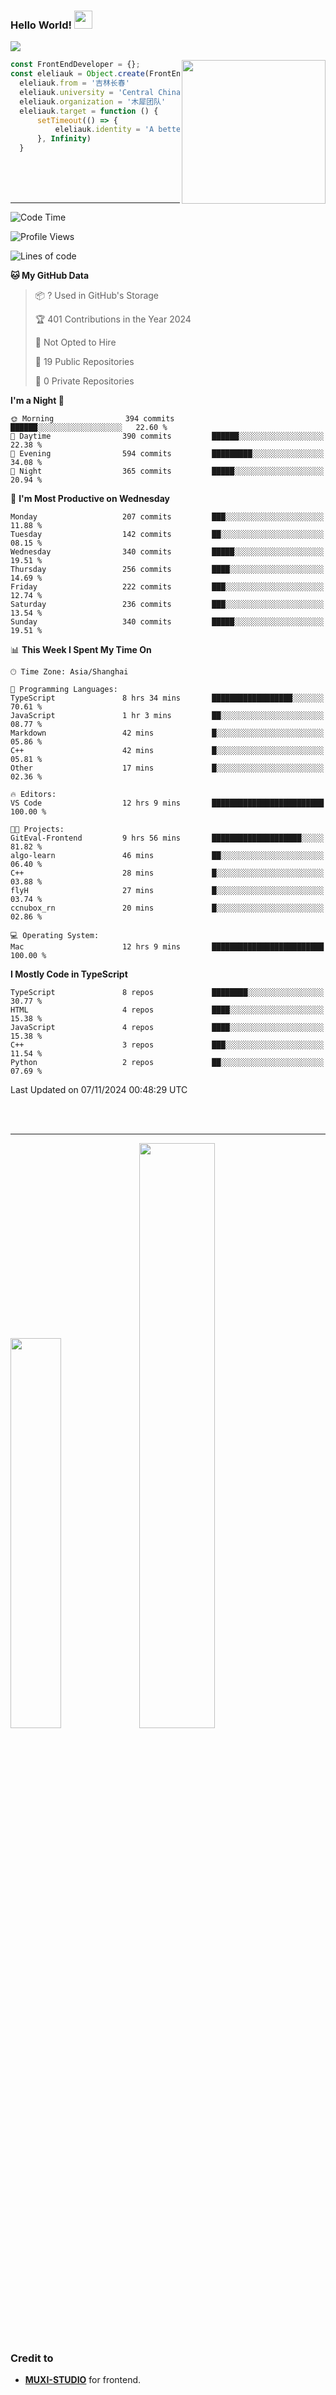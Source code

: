 ### Hello World!  <img src="https://github.com/sciencepal/sciencepal/blob/master/assets/Hi.gif" width="29px">
  ![](https://komarev.com/ghpvc/?username=eleliauk&label=Profile%20Visits&color=blue&style=for-the-badge)
</em></p>
<img align='right' src="https://media.giphy.com/media/M9gbBd9nbDrOTu1Mqx/giphy.gif" width="230">
```js
const FrontEndDeveloper = {};
const eleliauk = Object.create(FrontEndDeveloper)
  eleliauk.from = '吉林长春'
  eleliauk.university = 'Central China Normal University'
  eleliauk.organization = '木犀团队'
  eleliauk.target = function () {
      setTimeout(() => {
          eleliauk.identity = 'A better front-end engineer'
      }, Infinity)
  }
```
<br/>
<br/>
<br/>

---



<!--START_SECTION:waka-->
![Code Time](http://img.shields.io/badge/Code%20Time-145%20hrs%2022%20mins-blue)

![Profile Views](http://img.shields.io/badge/Profile%20Views-0-blue)

![Lines of code](https://img.shields.io/badge/From%20Hello%20World%20I%27ve%20Written-4.3%20million%20lines%20of%20code-blue)

**🐱 My GitHub Data** 

> 📦 ? Used in GitHub's Storage 
 > 
> 🏆 401 Contributions in the Year 2024
 > 
> 🚫 Not Opted to Hire
 > 
> 📜 19 Public Repositories 
 > 
> 🔑 0 Private Repositories 
 > 
**I'm a Night 🦉** 

```text
🌞 Morning                394 commits         ██████░░░░░░░░░░░░░░░░░░░   22.60 % 
🌆 Daytime                390 commits         ██████░░░░░░░░░░░░░░░░░░░   22.38 % 
🌃 Evening                594 commits         █████████░░░░░░░░░░░░░░░░   34.08 % 
🌙 Night                  365 commits         █████░░░░░░░░░░░░░░░░░░░░   20.94 % 
```
📅 **I'm Most Productive on Wednesday** 

```text
Monday                   207 commits         ███░░░░░░░░░░░░░░░░░░░░░░   11.88 % 
Tuesday                  142 commits         ██░░░░░░░░░░░░░░░░░░░░░░░   08.15 % 
Wednesday                340 commits         █████░░░░░░░░░░░░░░░░░░░░   19.51 % 
Thursday                 256 commits         ████░░░░░░░░░░░░░░░░░░░░░   14.69 % 
Friday                   222 commits         ███░░░░░░░░░░░░░░░░░░░░░░   12.74 % 
Saturday                 236 commits         ███░░░░░░░░░░░░░░░░░░░░░░   13.54 % 
Sunday                   340 commits         █████░░░░░░░░░░░░░░░░░░░░   19.51 % 
```


📊 **This Week I Spent My Time On** 

```text
🕑︎ Time Zone: Asia/Shanghai

💬 Programming Languages: 
TypeScript               8 hrs 34 mins       ██████████████████░░░░░░░   70.61 % 
JavaScript               1 hr 3 mins         ██░░░░░░░░░░░░░░░░░░░░░░░   08.77 % 
Markdown                 42 mins             █░░░░░░░░░░░░░░░░░░░░░░░░   05.86 % 
C++                      42 mins             █░░░░░░░░░░░░░░░░░░░░░░░░   05.81 % 
Other                    17 mins             █░░░░░░░░░░░░░░░░░░░░░░░░   02.36 % 

🔥 Editors: 
VS Code                  12 hrs 9 mins       █████████████████████████   100.00 % 

🐱‍💻 Projects: 
GitEval-Frontend         9 hrs 56 mins       ████████████████████░░░░░   81.82 % 
algo-learn               46 mins             ██░░░░░░░░░░░░░░░░░░░░░░░   06.40 % 
C++                      28 mins             █░░░░░░░░░░░░░░░░░░░░░░░░   03.88 % 
flyH                     27 mins             █░░░░░░░░░░░░░░░░░░░░░░░░   03.74 % 
ccnubox_rn               20 mins             █░░░░░░░░░░░░░░░░░░░░░░░░   02.86 % 

💻 Operating System: 
Mac                      12 hrs 9 mins       █████████████████████████   100.00 % 
```

**I Mostly Code in TypeScript** 

```text
TypeScript               8 repos             ████████░░░░░░░░░░░░░░░░░   30.77 % 
HTML                     4 repos             ████░░░░░░░░░░░░░░░░░░░░░   15.38 % 
JavaScript               4 repos             ████░░░░░░░░░░░░░░░░░░░░░   15.38 % 
C++                      3 repos             ███░░░░░░░░░░░░░░░░░░░░░░   11.54 % 
Python                   2 repos             ██░░░░░░░░░░░░░░░░░░░░░░░   07.69 % 
```




 Last Updated on 07/11/2024 00:48:29 UTC
<!--END_SECTION:waka-->
<br/>

<br/>

---
<div>
  <img width="40%" src="https://github-readme-stats.vercel.app/api/top-langs/?username=eleliauk&layout=compact">
  <img width="49%" src="https://github-readme-stats.vercel.app/api?username=eleliauk&show_icons=true&include_all_commits=true&count_private=true"/>
</div>

<!-- Credit -->
### Credit to 
- [**MUXI-STUDIO**](https://muxi-tech.xyz/) for frontend. 

<!---
eleliauk/eleliauk is a ✨ special ✨ repository because its `README.md` (this file) appears on your GitHub profile.
You can click the Preview link to take a look at your changes.
--->
